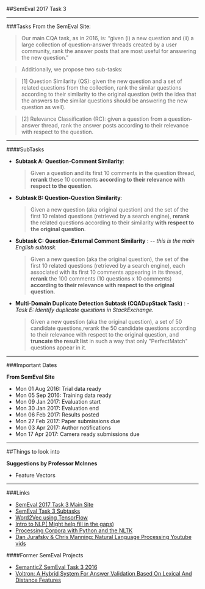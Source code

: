 ##SemEval 2017 Task 3
***

###Tasks
From the SemEval Site:
> Our main CQA task, as in 2016, is:
> “given (i) a new question and (ii) a large collection of question-answer threads created by a user community, rank the 
> answer posts that are most useful for answering the new question.”

> Additionally, we propose two sub-tasks:

> [1] Question Similarity (QS): given the new question and a set of related questions from the collection, rank the similar 
> questions according to their similarity to the original question (with the idea that the answers to the similar
> questions should be answering the new question as well).

> [2] Relevance Classification (RC): given a question from a question-answer thread, rank the answer posts according to 
> their relevance with respect to the question.

***
####SubTasks

* **Subtask A: Question-Comment Similarity**: 
	> Given a question and its first 10 comments in the question thread, **rerank** these 10 comments **according to 
	> their relevance with respect to the question**. 
* **Subtask B: Question-Question Similarity**: 
	> Given a new question (aka original question) and the set of the first 10 related questions (retrieved by a 
	> search engine), **rerank** the related questions according to their similarity **with respect to the original 
	> question**.
* **Subtask C: Question-External Comment Similarity** : *-- this is the main English subtask.* 
	> Given a new question (aka the original question),
	> the set of the first 10 related questions (retrieved by a search engine), each associated with its first 10 
	> comments appearing in its thread, **rerank** the 100 comments (10 questions x 10 comments) **according to their 
	> relevance with respect to the original question**.
* **Multi-Domain Duplicate Detection Subtask (CQADupStack Task)** : - *Task E: Identify duplicate questions in StackExchange.*
	> Given a new question (aka the original question), a set of 50 candidate questions,rerank the 50 candidate 
	> questions according to their relevance with respect to the original question, and **truncate the result list** in 
	> such a way that only "PerfectMatch" questions appear in it.


***

###Important Dates

**From SemEval Site**

* Mon 01 Aug 2016: Trial data ready
* Mon 05 Sep 2016: Training data ready
* Mon 09 Jan 2017: Evaluation start
* Mon 30 Jan 2017: Evaluation end
* Mon 06 Feb 2017: Results posted
* Mon 27 Feb 2017: Paper submissions due
* Mon 03 Apr 2017: Author notifications
* Mon 17 Apr 2017: Camera ready submissions due

***

##Things to look into

**Suggestions by Professor McInnes**
* Feature Vectors

***

###Links

* [SemEval 2017 Task 3 Main Site](http://alt.qcri.org/semeval2017/task3/)
* [SemEval Task 3 Subtasks](http://alt.qcri.org/semeval2017/task3/index.php?id=description-of-tasks)
* [Word2Vec using TensorFlow](https://www.tensorflow.org/versions/r0.10/tutorials/word2vec/index.html)
* [Intro to NLP( Might help fill in the gaps)](http://blog.algorithmia.com/introduction-natural-language-processing-nlp/)
* [Processing Corpora with Python and the NLTK](http://www.freecode.com/articles/processing-corpora-with-python-and-the-natural-language-toolkit)
* [Dan Jurafsky & Chris Manning: Natural Language Processing Youtube vids](https://www.youtube.com/playlist?list=PL6397E4B26D00A269)

####Former SemEval Projects
* [SemanticZ SemEval Task 3 2016](http://m-mitchell.com/NAACL-2016/SemEval/pdf/SemEval123.pdf)
* [Voltron: A Hybrid System For Answer Validation Based On Lexical And
Distance Features](http://anthology.aclweb.org/S/S15/S15-2.pdf#page=284)
